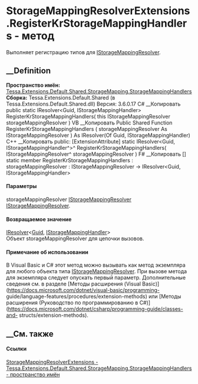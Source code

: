 # StorageMappingResolverExtensions.RegisterKrStorageMappingHandlers - метод
Выполняет регистрацию типов для
[IStorageMappingResolver](T_Tessa_Platform_Storage_Mapping_IStorageMappingResolver.htm).
## __Definition
 **Пространство имён:**
[Tessa.Extensions.Default.Shared.StorageMapping.StorageMappingHandlers](N_Tessa_Extensions_Default_Shared_StorageMapping_StorageMappingHandlers.htm)  
 **Сборка:** Tessa.Extensions.Default.Shared (в
Tessa.Extensions.Default.Shared.dll) Версия: 3.6.0.17
C# __Копировать
     public static IResolver<Guid, IStorageMappingHandler> RegisterKrStorageMappingHandlers(
    	this IStorageMappingResolver storageMappingResolver
    )
VB __Копировать
    <ExtensionAttribute>
    Public Shared Function RegisterKrStorageMappingHandlers ( 
    	storageMappingResolver As IStorageMappingResolver
    ) As IResolver(Of Guid, IStorageMappingHandler)
C++ __Копировать
     public:
    [ExtensionAttribute]
    static IResolver<Guid, IStorageMappingHandler^>^ RegisterKrStorageMappingHandlers(
    	IStorageMappingResolver^ storageMappingResolver
    )
F# __Копировать
     [<ExtensionAttribute>]
    static member RegisterKrStorageMappingHandlers : 
            storageMappingResolver : IStorageMappingResolver -> IResolver<Guid, IStorageMappingHandler> 
#### Параметры
storageMappingResolver
[IStorageMappingResolver](T_Tessa_Platform_Storage_Mapping_IStorageMappingResolver.htm)
    [IStorageMappingResolver](T_Tessa_Platform_Storage_Mapping_IStorageMappingResolver.htm).
#### Возвращаемое значение
[IResolver](T_Tessa_Platform_IResolver_2.htm)<[Guid](https://learn.microsoft.com/dotnet/api/system.guid),
[IStorageMappingHandler](T_Tessa_Platform_Storage_Mapping_IStorageMappingHandler.htm)>  
Объект storageMappingResolver для цепочки вызовов.
#### Примечание об использовании
В Visual Basic и C# этот метод можно вызывать как метод экземпляра для любого
объекта типа
[IStorageMappingResolver](T_Tessa_Platform_Storage_Mapping_IStorageMappingResolver.htm).
При вызове метода для экземпляра следует опускать первый параметр.
Дополнительные сведения см. в разделе [Методы расширения (Visual
Basic)](https://docs.microsoft.com/dotnet/visual-basic/programming-
guide/language-features/procedures/extension-methods) или [Методы расширения
(Руководство по программированию в
C#)](https://docs.microsoft.com/dotnet/csharp/programming-guide/classes-and-
structs/extension-methods).
##  __См. также
#### Ссылки
[StorageMappingResolverExtensions -
](T_Tessa_Extensions_Default_Shared_StorageMapping_StorageMappingHandlers_StorageMappingResolverExtensions.htm)
[Tessa.Extensions.Default.Shared.StorageMapping.StorageMappingHandlers -
пространство
имён](N_Tessa_Extensions_Default_Shared_StorageMapping_StorageMappingHandlers.htm)
